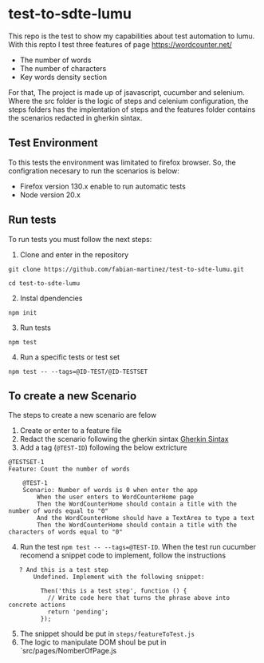 # test-to-sdte-lumu
This repo is the test to show my capabilities about test automation to lumu. With this repto I test three features of page https://wordcounter.net/

- The number of words
- The number of characters
- Key words density section

For that, The project is made up of jsavascript, cucumber and selenium. Where the src folder is the logic of steps and celenium configuration, the steps folders has the implentation of steps and the features folder contains the scenarios redacted in gherkin sintax.

## Test Environment
To this tests the environment was limitated to firefox browser. So, the configration necesary to run the scenarios is below:
 - Firefox version 130.x enable to run automatic tests
 - Node version 20.x

 ## Run tests
To run tests you must follow the next steps:
1. Clone and enter in the repository
~~~
git clone https://github.com/fabian-martinez/test-to-sdte-lumu.git

cd test-to-sdte-lumu
~~~
2. Instal dpendencies
~~~
npm init
~~~
3. Run tests
~~~
npm test
~~~
4. Run a specific tests or test set
~~~
npm test -- --tags=@ID-TEST/@ID-TESTSET
~~~
## To create a new Scenario
The steps to create a new scenario are felow
1. Create or enter to a feature file 
2. Redact the scenario following the gherkin sintax [Gherkin Sintax](https://cucumber.io/docs/gherkin/reference/)
3. Add a tag (`@TEST-ID`) following the below extricture
~~~
@TESTSET-1
Feature: Count the number of words

    @TEST-1
    Scenario: Number of words is 0 when enter the app
        When the user enters to WordCounterHome page
        Then the WordCounterHome should contain a title with the number of words equal to "0"
        And the WordCounterHome should have a TextArea to type a text
        Then the WordCounterHome should contain a title with the characters of words equal to "0"
~~~
4. Run the test `npm test -- --tags=@TEST-ID`. When the test run cucumber recomend a snippet code to implement, follow the instructions
~~~
   ? And this is a test step
       Undefined. Implement with the following snippet:
       
         Then('this is a test step', function () {
           // Write code here that turns the phrase above into concrete actions
           return 'pending';
         });
~~~
5. The snippet should be put in `steps/featureToTest.js`
6. The logic to manipulate DOM shoul be put in `src/pages/NomberOfPage.js
